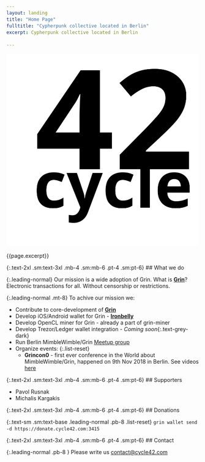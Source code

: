 ```yaml
---
layout: landing
title: "Home Page"
fulltitle: "Cypherpunk collective located in Berlin"
excerpt: Cypherpunk collective located in Berlin

---
```

<!-- fulltitle: This overrides the default page title, which is "{{page.tite}} | {{site.title}}" -->
<!-- excerpt: If this isn't set, it'll pull your {{site.tagline}} for meta description-->


<section class="container mx-auto">
  <div class="flex flex-col sm:flex-row h-screen justify-center">
    <div class="w-full sm:w-1/2 flex justify-center sm:items-center sm:h-full">
      <img id="hero-logo" class="w-48 h-48 mr-0 block sm:mr-4" src="img/Cycle42.svg" />
    </div>
    <div class="w-5/6 sm:w-1/3 h-48 mx-auto flex mt-8 sm:mt-0 sm:justify-center flex-col text-center sm:text-left sm:pl-4 sm:items-center sm:h-full">
      <p class="text-3xl mt-2 leading-normal">{{page.excerpt}}</p>
    </div>
    <a id="landing-chevron" class="fas fa-chevron-down block absolute pin-b pin-x w-8 text-grey-light text-align text-4xl mx-auto mb-4 no-underline" href="#whatwedo"></a>
  </div>
</section>
<div id="whatwedo" class="-mt-24 mb-24"></div>
<section class="container mx-auto px-3 sm:px-8  md:w-2/3" markdown="1">
{:.text-2xl .sm:text-3xl .mb-4 .sm:mb-6 .pt-4 .sm:pt-6}
## What we do

{:.leading-normal}
Our mission is a wide adoption of Grin.
What is **[Grin](http://grin-tech.org/)**? Electronic transactions for all. Without censorship or restrictions.

{:.leading-normal .mt-8}
To achive our mission we:
* Contribute to core-development of **[Grin](https://github.com/mimblewimble/grin/)**
* Develop iOS/Android wallet for Grin - **[Ironbelly](https://ironbelly.app)**
* Develop OpenCL miner for Grin - already a part of grin-miner
* Develop Trezor/Ledger wallet integration - *Coming soon*{:.text-grey-dark}
* Run Berlin MimbleWimble/Grin [Meetup group](https://www.meetup.com/MimbleWimble-Grin-Berlin/)
* Organize events:
	{:.list-reset}
	* **Grincon0** - first ever conference in the World about MimbleWimble/Grin, happened on 9th Nov 2018 in Berlin. See videos [here](https://grincon.info/)

</section>
<div id="supporters" class="-mt-24 mb-24"></div>
<section class="container mx-auto px-3 sm:px-8 md:w-2/3" markdown="1">
{:.text-2xl .sm:text-3xl .mb-4 .sm:mb-6 .pt-4 .sm:pt-6}
## Supporters

* Pavol Rusnak
* Michalis Kargakis
</section>
<div id="donations" class="-mt-24 mb-24"></div>
<section class="container mx-auto px-3 sm:px-8 md:w-2/3" markdown="1">
{:.text-2xl .sm:text-3xl .mb-4 .sm:mb-6 .pt-4 .sm:pt-6}
## Donations

{:.text-sm .sm:text-base .leading-normal .pb-8 .list-reset}
`grin wallet send -d https://donate.cycle42.com:3415`
</section>
<div id="contact" class="-mt-24 mb-24"></div>
<section class="container mx-auto px-3 sm:px-8 md:w-2/3" markdown="1">
{:.text-2xl .sm:text-3xl .mb-4 .sm:mb-6 .pt-4 .sm:pt-6}
## Contact

{:.leading-normal  .pb-8 }
Please write us [contact@cycle42.com](mailto:contact@cycle42.com)
</section>

